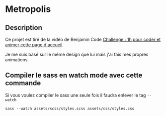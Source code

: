 # Metropolis

## Description
Ce projet est tiré de la vidéo de Benjamin Code [Challenge : 1h pour coder et animer cette page d'accueil](https://www.youtube.com/watch?v=F7-ERpRj3z8).

Je me suis basé sur le même design que lui mais j'ai fais mes propres animations.

## Compiler le sass en watch mode avec cette commande

Si vous voulez compiler le sass une seule fois il faudra enlever le tag `--watch`

```
sass --watch assets/scss/styles.scss assets/css/styles.css
```
